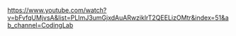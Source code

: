 https://www.youtube.com/watch?v=bFvfqUMjvsA&list=PLImJ3umGjxdAuARwziklrT2QEELizOMtr&index=51&ab_channel=CodingLab